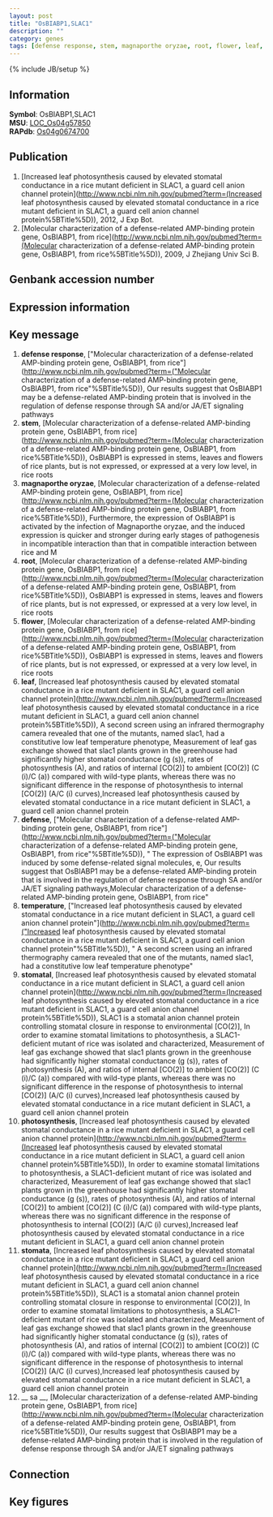 ```yaml
---
layout: post
title: "OsBIABP1,SLAC1"
description: ""
category: genes
tags: [defense response, stem, magnaporthe oryzae, root, flower, leaf, defense, temperature, stomatal, photosynthesis, stomata,  sa ]
---
```

{% include JB/setup %}

## Information
__Symbol__: OsBIABP1,SLAC1  
__MSU__: [LOC_Os04g57850](http://rice.plantbiology.msu.edu/cgi-bin/ORF_infopage.cgi?orf=LOC_Os04g57850)  
__RAPdb__: [Os04g0674700](http://rapdb.dna.affrc.go.jp/viewer/gbrowse_details/irgsp1?name=Os04g0674700)  

## Publication
1. [Increased leaf photosynthesis caused by elevated stomatal conductance in a rice mutant deficient in SLAC1, a guard cell anion channel protein](http://www.ncbi.nlm.nih.gov/pubmed?term=(Increased leaf photosynthesis caused by elevated stomatal conductance in a rice mutant deficient in SLAC1, a guard cell anion channel protein%5BTitle%5D)), 2012, J Exp Bot.
2. [Molecular characterization of a defense-related AMP-binding protein gene, OsBIABP1, from rice](http://www.ncbi.nlm.nih.gov/pubmed?term=(Molecular characterization of a defense-related AMP-binding protein gene, OsBIABP1, from rice%5BTitle%5D)), 2009, J Zhejiang Univ Sci B.

## Genbank accession number

## Expression information

## Key message
1. __defense response__, ["Molecular characterization of a defense-related AMP-binding protein gene, OsBIABP1, from rice"](http://www.ncbi.nlm.nih.gov/pubmed?term=("Molecular characterization of a defense-related AMP-binding protein gene, OsBIABP1, from rice"%5BTitle%5D)),  Our results suggest that OsBIABP1 may be a defense-related AMP-binding protein that is involved in the regulation of defense response through SA and/or JA/ET signaling pathways
2. __stem__, [Molecular characterization of a defense-related AMP-binding protein gene, OsBIABP1, from rice](http://www.ncbi.nlm.nih.gov/pubmed?term=(Molecular characterization of a defense-related AMP-binding protein gene, OsBIABP1, from rice%5BTitle%5D)),  OsBIABP1 is expressed in stems, leaves and flowers of rice plants, but is not expressed, or expressed at a very low level, in rice roots
3. __magnaporthe oryzae__, [Molecular characterization of a defense-related AMP-binding protein gene, OsBIABP1, from rice](http://www.ncbi.nlm.nih.gov/pubmed?term=(Molecular characterization of a defense-related AMP-binding protein gene, OsBIABP1, from rice%5BTitle%5D)),  Furthermore, the expression of OsBIABP1 is activated by the infection of Magnaporthe oryzae, and the induced expression is quicker and stronger during early stages of pathogenesis in incompatible interaction than that in compatible interaction between rice and M
4. __root__, [Molecular characterization of a defense-related AMP-binding protein gene, OsBIABP1, from rice](http://www.ncbi.nlm.nih.gov/pubmed?term=(Molecular characterization of a defense-related AMP-binding protein gene, OsBIABP1, from rice%5BTitle%5D)),  OsBIABP1 is expressed in stems, leaves and flowers of rice plants, but is not expressed, or expressed at a very low level, in rice roots
5. __flower__, [Molecular characterization of a defense-related AMP-binding protein gene, OsBIABP1, from rice](http://www.ncbi.nlm.nih.gov/pubmed?term=(Molecular characterization of a defense-related AMP-binding protein gene, OsBIABP1, from rice%5BTitle%5D)),  OsBIABP1 is expressed in stems, leaves and flowers of rice plants, but is not expressed, or expressed at a very low level, in rice roots
6. __leaf__, [Increased leaf photosynthesis caused by elevated stomatal conductance in a rice mutant deficient in SLAC1, a guard cell anion channel protein](http://www.ncbi.nlm.nih.gov/pubmed?term=(Increased leaf photosynthesis caused by elevated stomatal conductance in a rice mutant deficient in SLAC1, a guard cell anion channel protein%5BTitle%5D)),  A second screen using an infrared thermography camera revealed that one of the mutants, named slac1, had a constitutive low leaf temperature phenotype, Measurement of leaf gas exchange showed that slac1 plants grown in the greenhouse had significantly higher stomatal conductance (g (s)), rates of photosynthesis (A), and ratios of internal [CO(2)] to ambient [CO(2)] (C (i)/C (a)) compared with wild-type plants, whereas there was no significant difference in the response of photosynthesis to internal [CO(2)] (A/C (i) curves),Increased leaf photosynthesis caused by elevated stomatal conductance in a rice mutant deficient in SLAC1, a guard cell anion channel protein
7. __defense__, ["Molecular characterization of a defense-related AMP-binding protein gene, OsBIABP1, from rice"](http://www.ncbi.nlm.nih.gov/pubmed?term=("Molecular characterization of a defense-related AMP-binding protein gene, OsBIABP1, from rice"%5BTitle%5D)), " The expression of OsBIABP1 was induced by some defense-related signal molecules, e, Our results suggest that OsBIABP1 may be a defense-related AMP-binding protein that is involved in the regulation of defense response through SA and/or JA/ET signaling pathways,Molecular characterization of a defense-related AMP-binding protein gene, OsBIABP1, from rice"
8. __temperature__, ["Increased leaf photosynthesis caused by elevated stomatal conductance in a rice mutant deficient in SLAC1, a guard cell anion channel protein"](http://www.ncbi.nlm.nih.gov/pubmed?term=("Increased leaf photosynthesis caused by elevated stomatal conductance in a rice mutant deficient in SLAC1, a guard cell anion channel protein"%5BTitle%5D)), " A second screen using an infrared thermography camera revealed that one of the mutants, named slac1, had a constitutive low leaf temperature phenotype"
9. __stomatal__, [Increased leaf photosynthesis caused by elevated stomatal conductance in a rice mutant deficient in SLAC1, a guard cell anion channel protein](http://www.ncbi.nlm.nih.gov/pubmed?term=(Increased leaf photosynthesis caused by elevated stomatal conductance in a rice mutant deficient in SLAC1, a guard cell anion channel protein%5BTitle%5D)),  SLAC1 is a stomatal anion channel protein controlling stomatal closure in response to environmental [CO(2)], In order to examine stomatal limitations to photosynthesis, a SLAC1-deficient mutant of rice was isolated and characterized, Measurement of leaf gas exchange showed that slac1 plants grown in the greenhouse had significantly higher stomatal conductance (g (s)), rates of photosynthesis (A), and ratios of internal [CO(2)] to ambient [CO(2)] (C (i)/C (a)) compared with wild-type plants, whereas there was no significant difference in the response of photosynthesis to internal [CO(2)] (A/C (i) curves),Increased leaf photosynthesis caused by elevated stomatal conductance in a rice mutant deficient in SLAC1, a guard cell anion channel protein
10. __photosynthesis__, [Increased leaf photosynthesis caused by elevated stomatal conductance in a rice mutant deficient in SLAC1, a guard cell anion channel protein](http://www.ncbi.nlm.nih.gov/pubmed?term=(Increased leaf photosynthesis caused by elevated stomatal conductance in a rice mutant deficient in SLAC1, a guard cell anion channel protein%5BTitle%5D)),  In order to examine stomatal limitations to photosynthesis, a SLAC1-deficient mutant of rice was isolated and characterized, Measurement of leaf gas exchange showed that slac1 plants grown in the greenhouse had significantly higher stomatal conductance (g (s)), rates of photosynthesis (A), and ratios of internal [CO(2)] to ambient [CO(2)] (C (i)/C (a)) compared with wild-type plants, whereas there was no significant difference in the response of photosynthesis to internal [CO(2)] (A/C (i) curves),Increased leaf photosynthesis caused by elevated stomatal conductance in a rice mutant deficient in SLAC1, a guard cell anion channel protein
11. __stomata__, [Increased leaf photosynthesis caused by elevated stomatal conductance in a rice mutant deficient in SLAC1, a guard cell anion channel protein](http://www.ncbi.nlm.nih.gov/pubmed?term=(Increased leaf photosynthesis caused by elevated stomatal conductance in a rice mutant deficient in SLAC1, a guard cell anion channel protein%5BTitle%5D)),  SLAC1 is a stomatal anion channel protein controlling stomatal closure in response to environmental [CO(2)], In order to examine stomatal limitations to photosynthesis, a SLAC1-deficient mutant of rice was isolated and characterized, Measurement of leaf gas exchange showed that slac1 plants grown in the greenhouse had significantly higher stomatal conductance (g (s)), rates of photosynthesis (A), and ratios of internal [CO(2)] to ambient [CO(2)] (C (i)/C (a)) compared with wild-type plants, whereas there was no significant difference in the response of photosynthesis to internal [CO(2)] (A/C (i) curves),Increased leaf photosynthesis caused by elevated stomatal conductance in a rice mutant deficient in SLAC1, a guard cell anion channel protein
12. __ sa __, [Molecular characterization of a defense-related AMP-binding protein gene, OsBIABP1, from rice](http://www.ncbi.nlm.nih.gov/pubmed?term=(Molecular characterization of a defense-related AMP-binding protein gene, OsBIABP1, from rice%5BTitle%5D)),  Our results suggest that OsBIABP1 may be a defense-related AMP-binding protein that is involved in the regulation of defense response through SA and/or JA/ET signaling pathways

## Connection

## Key figures


